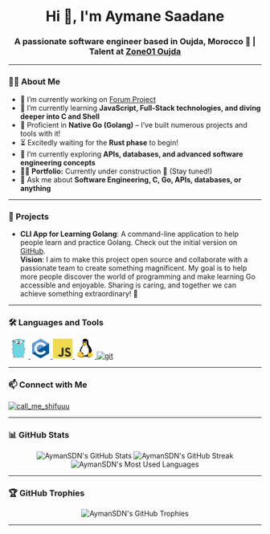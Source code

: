 
<!-- <p align="center">
 <a href="https://badge.mediaplus.ma/colorfulwaves/asaadane"><img src="https://badge.mediaplus.ma/colorfulwaves/asaadane" alt="asaadane's 42 stats" /></a>
</p>-->

<!--![AymanSDN's GitHub stats](https://github-readme-stats.vercel.app/api?username=AymanSDN&show_icons=true&theme=radical) 



<img align="center" alt="Coding" width="1000" src="https://camo.githubusercontent.com/cae12fddd9d6982901d82580bdf321d81fb299141098ca1c2d4891870827bf17/68747470733a2f2f6d69726f2e6d656469756d2e636f6d2f6d61782f313336302f302a37513379765349765f7430696f4a2d5a2e676966">

<p align="center"> <img src="https://komarev.com/ghpvc/?username=aymansdn&label=Profile%20views&color=0e75b6&style=flat" alt="aymansdn" /> </p>-->
<h1 align="center">Hi 👋, I'm Aymane Saadane</h1>
<h3 align="center">A passionate software engineer based in Oujda, Morocco 🚀 | Talent at <a href="https://zone01oujda.ma/" target="_blank">Zone01 Oujda</a></h3>

---

### 👨‍💻 About Me
- 🔭 I’m currently working on [Forum Project](https://github.com/01-edu/public/tree/master/subjects/forum)
- 🌱 I’m currently learning **JavaScript, Full-Stack technologies, and diving deeper into C and Shell**
- 🚀 Proficient in **Native Go (Golang)** – I’ve built numerous projects and tools with it!
- ⏳ Excitedly waiting for the **Rust phase** to begin!
- 🤝 I’m currently exploring **APIs, databases, and advanced software engineering concepts**
- 👨‍💻 **Portfolio:** Currently under construction 🚧 (Stay tuned!)
- 💬 Ask me about **Software Engineering, C, Go, APIs, databases, or anything**

---

### 🚀 Projects
- **CLI App for Learning Golang**: A command-line application to help people learn and practice Golang. Check out the initial version on [GitHub](https://github.com/Shifuuu31/zone01_exam_simulator).  
  **Vision**: I aim to make this project open source and collaborate with a passionate team to create something magnificent. My goal is to help more people discover the world of programming and make learning Go accessible and enjoyable. Sharing is caring, and together we can achieve something extraordinary! 🚀

---

### 🛠️ Languages and Tools
<p align="left">
  <a href="https://golang.org" target="_blank" rel="noreferrer">
    <img src="https://raw.githubusercontent.com/devicons/devicon/master/icons/go/go-original.svg" alt="golang" width="40" height="40"/>
  </a>
  <a href="https://www.cprogramming.com/" target="_blank" rel="noreferrer">
    <img src="https://raw.githubusercontent.com/devicons/devicon/master/icons/c/c-original.svg" alt="c" width="40" height="40"/>
  </a>
  <a href="https://developer.mozilla.org/en-US/docs/Web/JavaScript" target="_blank" rel="noreferrer">
    <img src="https://raw.githubusercontent.com/devicons/devicon/master/icons/javascript/javascript-original.svg" alt="javascript" width="40" height="40"/>
  </a>
  <a href="https://www.linux.org/" target="_blank" rel="noreferrer">
    <img src="https://raw.githubusercontent.com/devicons/devicon/master/icons/linux/linux-original.svg" alt="linux" width="40" height="40"/>
  </a>
  <a href="https://git-scm.com/" target="_blank" rel="noreferrer">
    <img src="https://www.vectorlogo.zone/logos/git-scm/git-scm-icon.svg" alt="git" width="40" height="40"/>
  </a>
</p>

---

### 📫 Connect with Me
<p align="left">
  <a href="https://instagram.com/call_me_shifuuu" target="blank">
    <img align="center" src="https://raw.githubusercontent.com/rahuldkjain/github-profile-readme-generator/master/src/images/icons/Social/instagram.svg" alt="call_me_shifuuu" height="30" width="40" />
  </a>
</p>

---

### 📊 GitHub Stats
<p align="center">
  <img src="https://github-readme-stats.vercel.app/api?username=AymanSDN&show_icons=true&theme=radical" alt="AymanSDN's GitHub Stats" />
  <img src="https://github-readme-streak-stats.herokuapp.com/?user=AymanSDN&theme=radical" alt="AymanSDN's GitHub Streak" />
  <img src="https://github-readme-stats.vercel.app/api/top-langs/?username=AymanSDN&layout=compact&theme=radical" alt="AymanSDN's Most Used Languages" />
</p>

---

### 🏆 GitHub Trophies
<p align="center">
  <img src="https://github-profile-trophy.vercel.app/?username=AymanSDN&theme=radical&no-frame=true&row=1&column=7" alt="AymanSDN's GitHub Trophies" />
</p>

---

